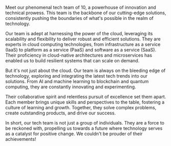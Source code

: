Meet our phenomenal tech team of 10, a powerhouse of innovation and technical prowess. This team is the backbone of our cutting-edge solutions, consistently pushing the boundaries of what's possible in the realm of technology.

Our team is adept at harnessing the power of the cloud, leveraging its scalability and flexibility to deliver robust and efficient solutions. They are experts in cloud computing technologies, from infrastructure as a service (IaaS) to platform as a service (PaaS) and software as a service (SaaS). Their proficiency in cloud-native architectures and microservices has enabled us to build resilient systems that can scale on demand.

But it's not just about the cloud. Our team is always on the bleeding edge of technology, exploring and integrating the latest tech trends into our solutions. From AI and machine learning to blockchain and quantum computing, they are constantly innovating and experimenting.

Their collaborative spirit and relentless pursuit of excellence set them apart. Each member brings unique skills and perspectives to the table, fostering a culture of learning and growth. Together, they solve complex problems, create outstanding products, and drive our success.

In short, our tech team is not just a group of individuals. They are a force to be reckoned with, propelling us towards a future where technology serves as a catalyst for positive change. We couldn't be prouder of their achievements!
